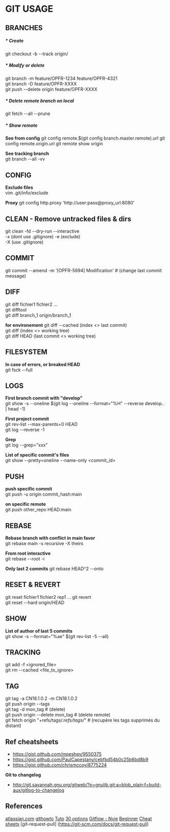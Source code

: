 GIT USAGE
=========

BRANCHES
------
##### * Create
git checkout -b <branch> --track origin/<branch>

##### * Modify or delete
git branch -m feature/OPFR-1234 feature/OPFR-4321  
git branch -D feature/OPFR-XXXX  
git push --delete origin feature/OPFR-XXXX  

##### * Delete remote branch on local
git fetch --all --prune 

##### * Show remote  
**See from config** 
git config remote.$(git config branch.master.remote).url
git config remote.origin.url
git remote show origin

**See tracking branch**  
git branch --all -vv

CONFIG
------
**Exclude files**  
vim .git/info/exclude  

**Proxy**
git config http.proxy 'http://user:pass@proxy_url:8080'

CLEAN - Remove untracked files & dirs
-----
git clean -fd --dry-run --interactive  
    -x (dont use .gitignore) -e (exclude) <pattern>  
    -X (use .gitignore)

COMMIT
------
git commit --amend -m '[OPFR-5694] Modification'    # (change last commit message)

DIFF
----
git diff fichier1 fichier2 ...  
git difftool  
git diff branch_1 origin/branch_1  
    
**for environement** 
git diff --cached (index <> last commit)  
git diff (index <> working tree)  
git diff HEAD (last commit <> working tree)  

FILESYSTEM
----------
**In case of errors, or breaked HEAD**  
git fsck --full

LOGS
---- 
**First branch commit with "develop"**  
git show -s --oneline $(git log --oneline --format="%H" --reverse develop.. | head -1)  

**First project commit**  
git rev-list --max-parents=0 HEAD  
git log --reverse -1  

**Grep**  
git log --grep="xxx"  

**List of specific commit's files**  
git show --pretty=oneline --name-only <commit_id>  

PUSH
----
**push specific commit**  
git push -u origin commit_hash:main

**on specific remote**  
git push other_repo HEAD:main  

REBASE
------
**Rebase branch with conflict in main favor**  
git rebase main -s recursive -X theirs  

**From root interactive**  
git rebase --root -i
    
**Only last 2 commits**
git rebase HEAD^2 --onto <newbase>   

RESET & REVERT
--------------
git reset fichier1 fichier2 rep1 ... 
git revert <commit>  
git reset --hard origin/HEAD
    
SHOW
----
**List of author of last 5 commits**  
git show -s --format="%ae" $(git rev-list -5 --all)  
    
TRACKING
--------
git add -f <ignored_file>  
git rm --cached <file_to_ignore> 

TAG
---
git tag -a CN18.1.0.2 -m CN18.1.0.2  
git push origin --tags  
git tag -d mon_tag      # (delete)  
git push origin --delete mon_tag    # (delete remote)  
git fetch origin "+refs/tags/*:refs/tags/*"     # (recupère les tags supprimés du distant)

Ref cheatsheets
---
* https://gist.github.com/mpeshev/9550375
* https://gist.github.com/PaulCapestany/cebfbd54b0c25b6bd8b9
* https://gist.github.com/chrismccoy/8775224

**Git to changelog**  
* http://git.savannah.gnu.org/gitweb/?p=gnulib.git;a=blob_plain;f=build-aux/gitlog-to-changelog

References
----------
[atlassian.com](atlassian.com)
[githowto](https://githowto.com/)
[Tuto](https://www.atlassian.com/fr/git/tutorials)
[30 options](https://delicious-insights.com/fr/articles/30-options-git-qui-gagnent-a-etre-connues/)
[Gitflow - Nvie](https://nvie.com/posts/a-successful-git-branching-model/)
[Beginner](https://www.atlassian.com/git/tutorials/svn-to-git-prepping-your-team-migration)
[Cheat sheets](https://www.atlassian.com/git/tutorials/atlassian-git-cheatsheet)
[git-request-pull] (https://git-scm.com/docs/git-request-pull)

